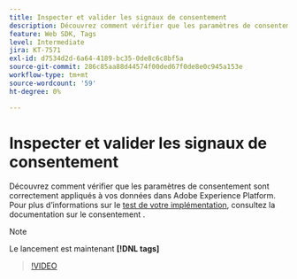 ```yaml
---
title: Inspecter et valider les signaux de consentement
description: Découvrez comment vérifier que les paramètres de consentement sont correctement appliqués à vos données dans Adobe Experience Platform.
feature: Web SDK, Tags
level: Intermediate
jira: KT-7571
exl-id: d7534d2d-6a64-4189-bc35-0de8c6c8bf5a
source-git-commit: 286c85aa88d44574f00ded67f0de8e0c945a153e
workflow-type: tm+mt
source-wordcount: '59'
ht-degree: 0%

---
```


# Inspecter et valider les signaux de consentement

Découvrez comment vérifier que les paramètres de consentement sont correctement appliqués à vos données dans Adobe Experience Platform. Pour plus d’informations sur le [test de votre implémentation](https://experienceleague.adobe.com/docs/experience-platform/landing/governance-privacy-security/consent/adobe/overview.html?lang=en#test-implementation), consultez la documentation sur le consentement .

>[!NOTE]
>
> Le lancement est maintenant **[!DNL tags]**

>[!VIDEO](https://video.tv.adobe.com/v/332696/?learn=on&enablevpops)
